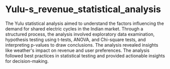 # Yulu-s_revenue_statistical_analysis
The Yulu statistical analysis aimed to understand the factors influencing the demand for shared electric cycles in the Indian market. Through a structured process, the analysis involved exploratory data examination, hypothesis testing using t-tests, ANOVA, and Chi-square tests, and interpreting p-values to draw conclusions. The analysis revealed insights like weather's impact on revenue and user preferences. The analysis followed best practices in statistical testing and provided actionable insights for decision-making.
